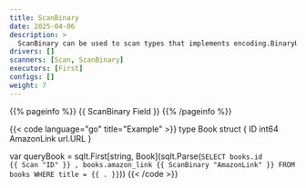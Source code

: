 ```yaml
---
title: ScanBinary
date: 2025-04-06
description: >
  ScanBinary can be used to scan types that implements encoding.BinaryUnmarshaler.
drivers: []
scanners: [Scan, ScanBinary]
executors: [First]
configs: []
weight: 7
---
```


{{% pageinfo %}}
{{ ScanBinary Field }}
{{% /pageinfo %}}

{{< code language="go" title="Example" >}}
type Book struct {
  ID        int64
  AmazonLink url.URL
}

var queryBook = sqlt.First[string, Book](sqlt.Parse(`
  SELECT
    books.id            {{ Scan "ID" }}
    , books.amazon_link {{ ScanBinary "AmazonLink" }}
  FROM books
  WHERE title = {{ . }}
`))
{{< /code >}}
